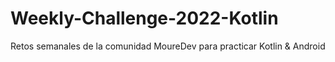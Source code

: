# Weekly-Challenge-2022-Kotlin
Retos semanales de la comunidad MoureDev para practicar Kotlin &amp; Android